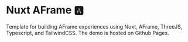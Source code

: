 # Nuxt AFrame 🅰️

Template for building AFrame experiences using Nuxt, AFrame, ThreeJS, Typescript, and TailwindCSS. The demo is hosted on Github Pages.

